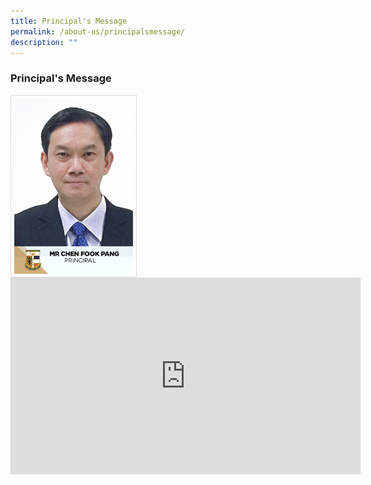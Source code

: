 ```yaml
---
title: Principal's Message
permalink: /about-us/principalsmessage/
description: ""
---
```

### Principal's Message

<img src="/images/School%20Steering%20Committee/Chen%20Fook%20Pang.jpg" style="width:190px; height:280px; margin-right:20px; border:0.5px solid Gainsboro; padding: 5px" align = "Left">

<iframe width="560" height="315" src="https://www.youtube.com/embed/H9pAb2lIfnQ" title="YouTube video player" frameborder="0" allow="accelerometer; autoplay; clipboard-write; encrypted-media; gyroscope; picture-in-picture" allowfullscreen></iframe>